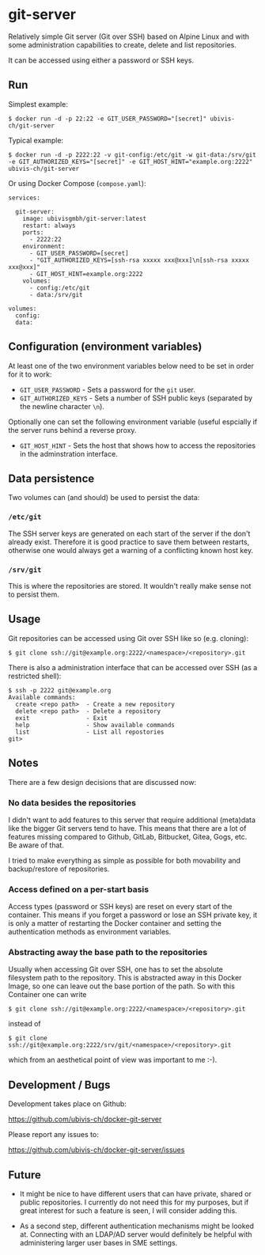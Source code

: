 git-server
==========

Relatively simple Git server (Git over SSH) based on Alpine Linux and with some administration capabilities to create,
delete and list repositories.

It can be accessed using either a password or SSH keys.

Run
---

Simplest example:

    $ docker run -d -p 22:22 -e GIT_USER_PASSWORD="[secret]" ubivis-ch/git-server

Typical example:

    $ docker run -d -p 2222:22 -v git-config:/etc/git -w git-data:/srv/git -e GIT_AUTHORIZED_KEYS="[secret]" -e GIT_HOST_HINT="example.org:2222" ubivis-ch/git-server

Or using Docker Compose (`compose.yaml`):

```
services:

  git-server:
    image: ubivisgmbh/git-server:latest
    restart: always
    ports:
      - 2222:22
    environment:
      - GIT_USER_PASSWORD=[secret]
      - "GIT_AUTHORIZED_KEYS=[ssh-rsa xxxxx xxx@xxx]\n[ssh-rsa xxxxx xxx@xxx]"
      - GIT_HOST_HINT=example.org:2222
    volumes:
      - config:/etc/git
      - data:/srv/git

volumes:
  config:
  data:
```
    
Configuration (environment variables)
-------------------------------------

At least one of the two environment variables below need to be set in order for it to work:

* `GIT_USER_PASSWORD` - Sets a password for the `git` user.
* `GIT_AUTHORIZED_KEYS` - Sets a number of SSH public keys (separated by the newline character `\n`).

Optionally one can set the following environment variable (useful espcially if the server runs behind a reverse proxy.

* `GIT_HOST_HINT` - Sets the host that shows how to access the repositories in the adminstration interface.

Data persistence
----------------

Two volumes can (and should) be used to persist the data:

### `/etc/git`

The SSH server keys are generated on each start of the server if the don't already exist. Therefore it is good practice
to save them between restarts, otherwise one would always get a warning of a conflicting known host key.

### `/srv/git`

This is where the repositories are stored. It wouldn't really make sense not to persist them.

Usage
-----

Git repositories can be accessed using Git over SSH like so (e.g. cloning):

    $ git clone ssh://git@example.org:2222/<namespace>/<repository>.git

There is also a administration interface that can be accessed over SSH (as a restricted shell):

    $ ssh -p 2222 git@example.org
    Available commands:
      create <repo path>  - Create a new repository
      delete <repo path>  - Delete a repository
      exit                - Exit
      help                - Show available commands
      list                - List all repostories
    git> 

Notes
-----

There are a few design decisions that are discussed now:

### No data besides the repositories

I didn't want to add features to this server that require additional (meta)data like the bigger Git servers tend to 
have. This means that there are a lot of features missing compared to Github, GitLab, Bitbucket, Gitea, Gogs, etc. Be 
aware of that.

I tried to make everything as simple as possible for both movability and backup/restore of repositories.

### Access defined on a per-start basis

Access types (password or SSH keys) are reset on every start of the container. This means if you forget a password or
lose an SSH private key, it is only a matter of restarting the Docker container and setting the authentication
methods as environment variables.

### Abstracting away the base path to the repositories

Usually when accessing Git over SSH, one has to set the absolute filesystem path to the repository. This is abstracted
away in this Docker Image, so one can leave out the base portion of the path. So with this Container one can write

    $ git clone ssh://git@example.org:2222/<namespace>/<repository>.git

instead of

    $ git clone ssh://git@example.org:2222/srv/git/<namespace>/<repository>.git

which from an aesthetical point of view was important to me :-).

Development / Bugs
------------------

Development takes place on Github:

https://github.com/ubivis-ch/docker-git-server

Please report any issues to:

https://github.com/ubivis-ch/docker-git-server/issues

Future
------

* It might be nice to have different users that can have private, shared or public repositories. I currently do not need
  this for my purposes, but if great interest for such a feature is seen, I will consider adding this.
  
* As a second step, different authentication mechanisms might be looked at. Connecting with an LDAP/AD server would
  definitely be helpful with administering larger user bases in SME settings.
